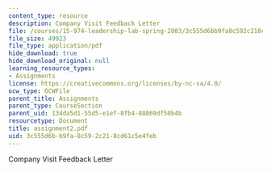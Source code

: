 ```yaml
---
content_type: resource
description: Company Visit Feedback Letter
file: /courses/15-974-leadership-lab-spring-2003/3c555d6bb9fa8c592c218cd61c5e4feb_assignment2.pdf
file_size: 49923
file_type: application/pdf
hide_download: true
hide_download_original: null
learning_resource_types:
- Assignments
license: https://creativecommons.org/licenses/by-nc-sa/4.0/
ocw_type: OCWFile
parent_title: Assignments
parent_type: CourseSection
parent_uid: 134da5d1-55d5-e1ef-8fb4-88869df50b4b
resourcetype: Document
title: assignment2.pdf
uid: 3c555d6b-b9fa-8c59-2c21-8cd61c5e4feb
---
```

Company Visit Feedback Letter